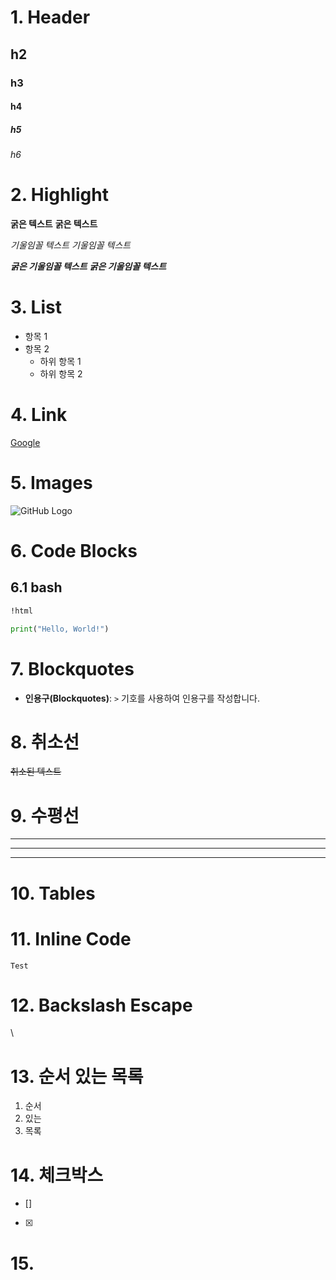 # 1. Header
## h2
### h3
#### h4
##### h5
###### h6

# 2. Highlight
**굵은 텍스트**
__굵은 텍스트__

*기울임꼴 텍스트*
_기울임꼴 텍스트_

***굵은 기울임꼴 텍스트***
___굵은 기울임꼴 텍스트___

# 3. List
- 항목 1
- 항목 2
  - 하위 항목 1
  - 하위 항목 2

# 4. Link
[Google](https://www.google.com)

# 5. Images
![GitHub Logo](/images/logo.png)

# 6. Code Blocks
## 6.1 bash
```html
!html
```

```python
print("Hello, World!")
```

# 7. Blockquotes
- **인용구(Blockquotes)**: `>` 기호를 사용하여 인용구를 작성합니다.

# 8. 취소선
~~취소된 텍스트~~

# 9. 수평선

--- 
*** 
___

# 10. Tables


# 11. Inline Code
`Test`

# 12. Backslash Escape
\

# 13. 순서 있는 목록
1. 순서
2. 있는
3. 목록

# 14. 체크박스
- []
- [x]

# 15. 

